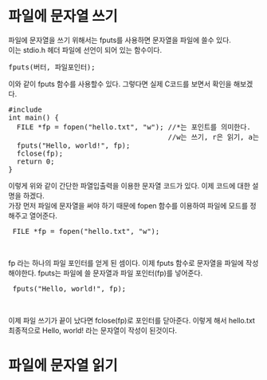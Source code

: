# 파일에 문자열 쓰기
파일에 문자열을 쓰기 위해서는 fputs를 사용하면 문자열을 파일에 쓸수 있다. <br/>
이는 stdio.h 헤더 파일에 선언이 되어 있는 함수이다. <br/>
<pre>
fputs(버터, 파일포인터);
</pre>
이와 같이 fputs 함수를 사용할수 있다. 그렇다면 실제 C코드를 보면서 확인을 해보겠다.
<pre>
#include <stdio.h>
int main() {
  FILE *fp = fopen("hello.txt", "w"); //*는 포인트를 의미한다.
                                      //w는 쓰기, r은 읽기, a는 추가
  fputs("Hello, world!", fp);
  fclose(fp);
  return 0;
}
</pre>
이렇게 위와 같이 간단한 파열입출력을 이용한 문자열 코드가 있다. 이제 코드에 대한 설명을 하겠다. <br/>
가장 먼저 파일에 문자열을 써야 하기 때문에 fopen 함수를 이용하여 파일에 모드를 정해주고 열어준다. <br/>
<pre> FILE *fp = fopen("hello.txt", "w"); </pre> <br/>
fp 라는 하나의 파일 포인터를 얻게 된 셈이다. 이제 fputs 함수로 문자열을 파일에 작성 해야한다. fputs는 파일에 쓸 문자열과 파일 포인터(fp)를 넣어준다. <br/>
<pre> fputs("Hello, world!", fp); </pre><br/>
이제 파일 쓰기가 끝이 났다면 fclose(fp)로 포인터를 닫아준다. 이렇게 해서 hello.txt 최종적으로 Hello, world! 라는 문자열이 작성이 된것이다.

# 파일에 문자열 읽기
